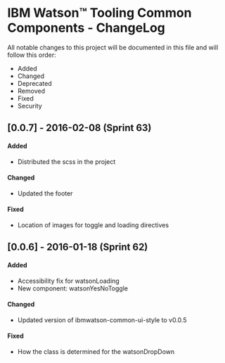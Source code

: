 # IBM Watson&trade; Tooling Common Components - ChangeLog
All notable changes to this project will be documented in this file and will follow this order:
* Added
* Changed
* Deprecated
* Removed
* Fixed
* Security

## [0.0.7] - 2016-02-08 (Sprint 63)
#### Added
* Distributed the scss in the project
#### Changed
* Updated the footer
#### Fixed
* Location of images for toggle and loading directives

## [0.0.6] - 2016-01-18 (Sprint 62)
#### Added
* Accessibility fix for watsonLoading
* New component: watsonYesNoToggle

#### Changed
* Updated version of ibmwatson-common-ui-style to v0.0.5

#### Fixed
* How the class is determined for the watsonDropDown
